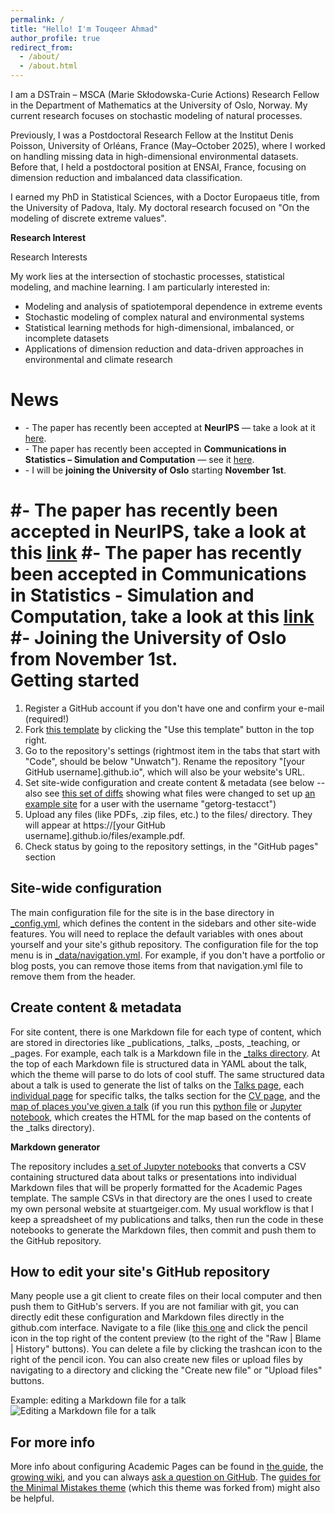 ```yaml
---
permalink: /
title: "Hello! I'm Touqeer Ahmad"
author_profile: true
redirect_from: 
  - /about/
  - /about.html
---
```

I am a DSTrain – MSCA (Marie Skłodowska-Curie Actions) Research Fellow in the Department of Mathematics at the University of Oslo, Norway. My current research focuses on stochastic modeling of natural processes.

Previously, I was a Postdoctoral Research Fellow at the Institut Denis Poisson, University of Orléans, France (May–October 2025), where I worked on handling missing data in high-dimensional environmental datasets. Before that, I held a postdoctoral position at ENSAI, France, focusing on dimension reduction and imbalanced data classification.

I earned my PhD in Statistical Sciences, with a Doctor Europaeus title, from the University of Padova, Italy. My doctoral research focused on "On the modeling of discrete extreme values".


**Research Interest**

Research Interests

My work lies at the intersection of stochastic processes, statistical modeling, and machine learning.
I am particularly interested in:

- Modeling and analysis of spatiotemporal dependence in extreme events
- Stochastic modeling of complex natural and environmental systems
- Statistical learning methods for high-dimensional, imbalanced, or incomplete datasets
- Applications of dimension reduction and data-driven approaches in environmental and climate research


News
======
<ul>
  <li>
    - The paper has recently been accepted at <strong>NeurIPS</strong> — take a look at it 
    <a href="https://hal.science/view/index/docid/5328416" target="_blank" rel="noopener noreferrer">here</a>.
  </li>
  <li>
    - The paper has recently been accepted in <strong>Communications in Statistics – Simulation and Computation</strong> — see it 
    <a href="https://doi.org/10.48550/arXiv.2504.11058" target="_blank" rel="noopener noreferrer">here</a>.
  </li>
  <li>
    - I will be <strong>joining the University of Oslo</strong> starting <strong>November 1st</strong>.
  </li>
</ul>

#- The paper has recently been accepted in NeurIPS, take a look at this [link](https://hal.science/view/index/docid/5328416)
#- The paper has recently been accepted in Communications in Statistics - Simulation and Computation, take a look at this [link](https://doi.org/10.48550/arXiv.2504.11058)
#- Joining the University of Oslo from November 1st.  
Getting started
======
1. Register a GitHub account if you don't have one and confirm your e-mail (required!)
1. Fork [this template](https://github.com/academicpages/academicpages.github.io) by clicking the "Use this template" button in the top right. 
1. Go to the repository's settings (rightmost item in the tabs that start with "Code", should be below "Unwatch"). Rename the repository "[your GitHub username].github.io", which will also be your website's URL.
1. Set site-wide configuration and create content & metadata (see below -- also see [this set of diffs](https://archive.is/3TPas) showing what files were changed to set up [an example site](https://getorg-testacct.github.io) for a user with the username "getorg-testacct")
1. Upload any files (like PDFs, .zip files, etc.) to the files/ directory. They will appear at https://[your GitHub username].github.io/files/example.pdf.  
1. Check status by going to the repository settings, in the "GitHub pages" section

Site-wide configuration
------
The main configuration file for the site is in the base directory in [_config.yml](https://github.com/academicpages/academicpages.github.io/blob/master/_config.yml), which defines the content in the sidebars and other site-wide features. You will need to replace the default variables with ones about yourself and your site's github repository. The configuration file for the top menu is in [_data/navigation.yml](https://github.com/academicpages/academicpages.github.io/blob/master/_data/navigation.yml). For example, if you don't have a portfolio or blog posts, you can remove those items from that navigation.yml file to remove them from the header. 

Create content & metadata
------
For site content, there is one Markdown file for each type of content, which are stored in directories like _publications, _talks, _posts, _teaching, or _pages. For example, each talk is a Markdown file in the [_talks directory](https://github.com/academicpages/academicpages.github.io/tree/master/_talks). At the top of each Markdown file is structured data in YAML about the talk, which the theme will parse to do lots of cool stuff. The same structured data about a talk is used to generate the list of talks on the [Talks page](https://academicpages.github.io/talks), each [individual page](https://academicpages.github.io/talks/2012-03-01-talk-1) for specific talks, the talks section for the [CV page](https://academicpages.github.io/cv), and the [map of places you've given a talk](https://academicpages.github.io/talkmap.html) (if you run this [python file](https://github.com/academicpages/academicpages.github.io/blob/master/talkmap.py) or [Jupyter notebook](https://github.com/academicpages/academicpages.github.io/blob/master/talkmap.ipynb), which creates the HTML for the map based on the contents of the _talks directory).

**Markdown generator**

The repository includes [a set of Jupyter notebooks](https://github.com/academicpages/academicpages.github.io/tree/master/markdown_generator
) that converts a CSV containing structured data about talks or presentations into individual Markdown files that will be properly formatted for the Academic Pages template. The sample CSVs in that directory are the ones I used to create my own personal website at stuartgeiger.com. My usual workflow is that I keep a spreadsheet of my publications and talks, then run the code in these notebooks to generate the Markdown files, then commit and push them to the GitHub repository.

How to edit your site's GitHub repository
------
Many people use a git client to create files on their local computer and then push them to GitHub's servers. If you are not familiar with git, you can directly edit these configuration and Markdown files directly in the github.com interface. Navigate to a file (like [this one](https://github.com/academicpages/academicpages.github.io/blob/master/_talks/2012-03-01-talk-1.md) and click the pencil icon in the top right of the content preview (to the right of the "Raw | Blame | History" buttons). You can delete a file by clicking the trashcan icon to the right of the pencil icon. You can also create new files or upload files by navigating to a directory and clicking the "Create new file" or "Upload files" buttons. 

Example: editing a Markdown file for a talk
![Editing a Markdown file for a talk](/images/editing-talk.png)

For more info
------
More info about configuring Academic Pages can be found in [the guide](https://academicpages.github.io/markdown/), the [growing wiki](https://github.com/academicpages/academicpages.github.io/wiki), and you can always [ask a question on GitHub](https://github.com/academicpages/academicpages.github.io/discussions). The [guides for the Minimal Mistakes theme](https://mmistakes.github.io/minimal-mistakes/docs/configuration/) (which this theme was forked from) might also be helpful.
